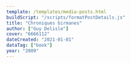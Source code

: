 ```yaml
---
template: /templates/media-posts.html
buildScript: "/scripts/formatPostDetails.js"
title: "Chroniques birmanes"
author: ["Guy Delisle"]
cover: "6666112"
dateCreated: "2021-01-01"
dataTag: ["book"]
year: "2009"
---
```

